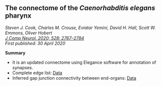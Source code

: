 ## The connectome of the _Caenorhabditis elegans_ pharynx 
 
_Steven J. Cook, Charles M. Crouse, Eviatar Yemini, David H. Hall, Scott W. Emmons, Oliver Hobert_ <br>
_[J Comp Neurol. 2020; 528: 2767–2784](https://doi.org/10.1002/cne.24932)_ <br>
_First published: 30 April 2020_

**Summary**

- It is an updated connectome using Elegance software for annotation of synapses.
- Complete edge list: [Data](https://github.com/yasinthanvickneswaran/ConnectomeToolbox/blob/main/cect/data/cne24932-sup-0004-supinfo4.csv)
- Inferred gap junction connectivity between end-organs: [Data](https://github.com/yasinthanvickneswaran/ConnectomeToolbox/blob/main/cect/data/cne24932-sup-0005-supinfo5.csv)

